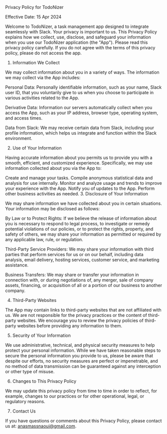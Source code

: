 Privacy Policy for TodoNizer

Effective Date: 15 Apr 2024

Welcome to TodoNizer, a task management app designed to integrate seamlessly with Slack. Your privacy is important to us. This Privacy Policy explains how we collect, use, disclose, and safeguard your information when you use our TodoNizer application (the "App"). Please read this privacy policy carefully. If you do not agree with the terms of this privacy policy, please do not access the app.

1. Information We Collect

We may collect information about you in a variety of ways. The information we may collect via the App includes:

Personal Data: Personally identifiable information, such as your name, Slack user ID, that you voluntarily give to us when you choose to participate in various activities related to the App.

Derivative Data: Information our servers automatically collect when you access the App, such as your IP address, browser type, operating system, and access times.

Data from Slack: We may receive certain data from Slack, including your profile information, which helps us integrate and function within the Slack environment.

2. Use of Your Information

Having accurate information about you permits us to provide you with a smooth, efficient, and customized experience. Specifically, we may use information collected about you via the App to:

Create and manage your tasks.
Compile anonymous statistical data and analysis for use internally.
Monitor and analyze usage and trends to improve your experience with the App.
Notify you of updates to the App.
Perform other business activities as needed.
3. Disclosure of Your Information

We may share information we have collected about you in certain situations. Your information may be disclosed as follows:

By Law or to Protect Rights: If we believe the release of information about you is necessary to respond to legal process, to investigate or remedy potential violations of our policies, or to protect the rights, property, and safety of others, we may share your information as permitted or required by any applicable law, rule, or regulation.

Third-Party Service Providers: We may share your information with third parties that perform services for us or on our behalf, including data analysis, email delivery, hosting services, customer service, and marketing assistance.

Business Transfers: We may share or transfer your information in connection with, or during negotiations of, any merger, sale of company assets, financing, or acquisition of all or a portion of our business to another company.

4. Third-Party Websites

The App may contain links to third-party websites that are not affiliated with us. We are not responsible for the privacy practices or the content of third-party websites. We encourage you to review the privacy policies of third-party websites before providing any information to them.

5. Security of Your Information

We use administrative, technical, and physical security measures to help protect your personal information. While we have taken reasonable steps to secure the personal information you provide to us, please be aware that despite our efforts, no security measures are perfect or impenetrable, and no method of data transmission can be guaranteed against any interception or other type of misuse.

6. Changes to This Privacy Policy

We may update this privacy policy from time to time in order to reflect, for example, changes to our practices or for other operational, legal, or regulatory reasons.

7. Contact Us

If you have questions or comments about this Privacy Policy, please contact us at: anasmassnaoui@gmail.com.